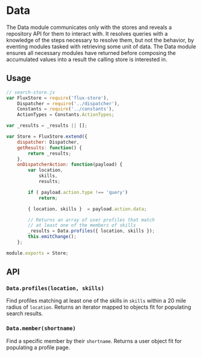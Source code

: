 # Data

The Data module communicates only with the stores and reveals a repository API for them to interact with. It resolves queries with a knowledge of the steps necessary to resolve them, but not the behavior, by eventing modules tasked with retrieving some unit of data. The Data module ensures all necessary modules have returned before composing the accumulated values into a result the calling store is interested in.

## Usage
```javascript
// search-store.js
var FluxStore = require('flux-store'),
    Dispatcher = require('../dispatcher'),
    Constants = require('../constants'),
    ActionTypes = Constants.ActionTypes;

var _results = _results || [];

var Store = FluxStore.extend({
    dispatcher: Dispatcher,
    getResults: function() {
        return _results;
    },
    onDispatcherAction: function(payload) {
        var location,
            skills,
            results;

        if ( payload.action.type !== 'query')
            return;

        { location, skills }  = payload.action.data;

        // Returns an array of user profiles that match 
        // at least one of the members of skills
        _results = Data.profiles({ location, skills });
        this.emitChange();    
    };

module.exports = Store;
```

## API

### `Data.profiles(location, skills)`
Find profiles matching at least one of the skills in `skills` within a 20 mile radius of `location`. Returns an iterator mapped to objects fit for populating search results.

### `Data.member(shortname)`
Find a specific member by their `shortname`. Returns a user object fit for populating a profile page.